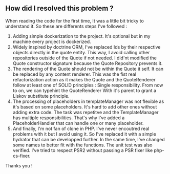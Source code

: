 ## How did I resolved this problem ? 

When reading the code for the first time, It was a little bit tricky to understand it. So these are differents steps I've followed :

1. Adding simple dockerization to the project. It's optional but in my machine every project is dockerized. 
2. Widely inspired by doctrine ORM, I've replaced Ids by their respective objects directly in the quote entity. 
 This way, I avoid calling other repositories outside of the Quote if not needed. 
 I did'nt modified the Quote constructor signature because the Quote Repository prevents it.
3. The rendering of the Quote should not be within the Quote it self. It can be replaced by any content renderer. This was the fist real refactorization action as it makes the Quote and the QuoteRenderer follow at least one of SOLID principles : Single responsibility.
 From now to on, we can typehint the QuoteRenderer With it's parent to grant a Liskov substitute principle. 
4. The processing of placeholders in templateManager was not flexible as it's based on some placeholders. It's hard to add other ones without adding extra code. 
The task was repetitve and the TemplateManager has multiple responsibilities. That's why I've added a PlaceholderHandler that can handle one or many placeholder. 
5. And finally, I'm not fan of clone in PHP. I've never encoutred real problems with it but I avoid using it. So I've replaced it with a simple hydrator that can be developped further.
In the same time, I've changed some names to better fit with the functions. The unit test was also verified. 
I've tried to respect PSR2 without passing a PSR fixer like php-cs-fixer.

Thanks you !
